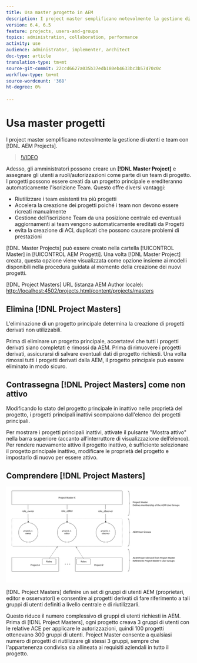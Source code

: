 ```yaml
---
title: Usa master progetto in AEM
description: I project master semplificano notevolmente la gestione di utenti e team con AEM progetti.
version: 6.4, 6.5
feature: projects, users-and-groups
topics: administration, collaboration, performance
activity: use
audience: administrator, implementer, architect
doc-type: article
translation-type: tm+mt
source-git-commit: 22ccd6627a035b37edb180eb4633bc3b57470c0c
workflow-type: tm+mt
source-wordcount: '368'
ht-degree: 0%

---
```



# Usa master progetti

I project master semplificano notevolmente la gestione di utenti e team con [!DNL AEM Projects].

>[!VIDEO](https://video.tv.adobe.com/v/17740/?quality=9&learn=on)

Adesso, gli amministratori possono creare un **[!DNL Master Project]** e assegnare gli utenti a ruoli/autorizzazioni come parte di un team di progetto. I progetti possono essere creati da un progetto principale e erediteranno automaticamente l&#39;iscrizione Team. Questo offre diversi vantaggi:

* Riutilizzare i team esistenti tra più progetti
* Accelera la creazione dei progetti poiché i team non devono essere ricreati manualmente
* Gestione dell&#39;iscrizione Team da una posizione centrale ed eventuali aggiornamenti ai team vengono automaticamente ereditati da Progetti
* evita la creazione di ACL duplicati che possono causare problemi di prestazioni

[!DNL Master Projects] può essere creato nella cartella [!UICONTROL Master] in [!UICONTROL AEM Progetti]. Una volta [!DNL Master Project] creata, questa opzione viene visualizzata come opzione insieme ai modelli disponibili nella procedura guidata al momento della creazione dei nuovi progetti.

[!DNL Project Masters] URL (istanza AEM Author locale): [http://localhost:4502/projects.html/content/projects/masters](http://localhost:4502/projects.html/content/projects/masters)

## Elimina [!DNL Project Masters]

L&#39;eliminazione di un progetto principale determina la creazione di progetti derivati non utilizzabili.

Prima di eliminare un progetto principale, accertatevi che tutti i progetti derivati siano completati e rimossi da AEM. Prima di rimuovere i progetti derivati, assicurarsi di salvare eventuali dati di progetto richiesti. Una volta rimossi tutti i progetti derivati dalla AEM, il progetto principale può essere eliminato in modo sicuro.

## Contrassegna [!DNL Project Masters] come non attivo

Modificando lo stato del progetto principale in inattivo nelle proprietà del progetto, i progetti principali inattivi scompaiono dall&#39;elenco dei progetti principali.

Per mostrare i progetti principali inattivi, attivate il pulsante &quot;Mostra attivo&quot; nella barra superiore (accanto all’interruttore di visualizzazione dell’elenco). Per rendere nuovamente attivo il progetto inattivo, è sufficiente selezionare il progetto principale inattivo, modificare le proprietà del progetto e impostarlo di nuovo per essere attivo.

## Comprendere [!DNL Project Masters]

![Vista tecnica master progetto](assets/use-project-masters/project-masters-architecture.png)

[!DNL Project Masters] definire un set di gruppi di utenti AEM (proprietari, editor e osservatori) e consentire ai progetti derivati di fare riferimento a tali gruppi di utenti definiti a livello centrale e di riutilizzarli.

Questo riduce il numero complessivo di gruppi di utenti richiesti in AEM. Prima di [!DNL Project Masters], ogni progetto creava 3 gruppi di utenti con le relative ACE per applicare le autorizzazioni, quindi 100 progetti ottenevano 300 gruppi di utenti. Project Master consente a qualsiasi numero di progetti di riutilizzare gli stessi 3 gruppi, sempre che l&#39;appartenenza condivisa sia allineata ai requisiti aziendali in tutto il progetto.
